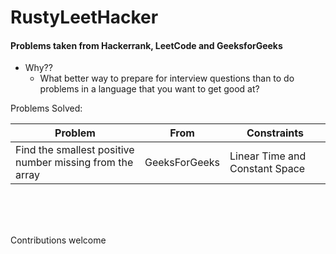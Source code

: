 # RustyLeetHacker


#### Problems taken from Hackerrank, LeetCode and GeeksforGeeks

- Why??
  - What better way to prepare for interview questions than to do problems in a language that you want to get good at?


Problems Solved:


Problem | From | Constraints
--- | --- | --- |
Find the smallest positive number missing from the array | GeeksForGeeks | Linear Time and Constant Space


<br>
<br>
<br>


Contributions welcome